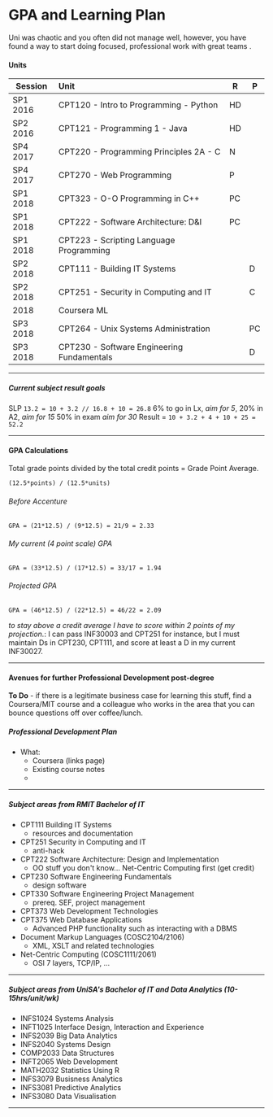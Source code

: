 # GPA and Learning Plan

Uni was chaotic and you often did not manage well, however, you have found a way to start doing focused, professional work with great teams .

#### Units

| Session   | Unit                                       | R  | P  |
| --------- |:------------------------------------------ | -- | -- |
| SP1 2016  | CPT120 - Intro to Programming - Python	 | HD |    |
| SP2 2016	| CPT121 - Programming 1 - Java		         | HD |    |
| SP4 2017	| CPT220 - Programming Principles 2A - C     | N  |    |
| SP4 2017	| CPT270 - Web Programming                   | P  |    |
| SP1 2018  | CPT323 - O-O Programming in C++            | PC |    |
| SP1 2018  | CPT222 - Software Architecture: D&I        | PC |    |
| SP1 2018	| CPT223 - Scripting Language Programming    |    |    |
| SP2 2018  | CPT111 - Building IT Systems               |    | D  |
| SP2 2018  | CPT251 - Security in Computing and IT      |    | C  |
| 2018      | Coursera ML                                |    |    |
| SP3 2018  | CPT264 - Unix Systems Administration       |    | PC |
| SP3 2018  | CPT230 - Software Engineering Fundamentals |    | D  |

---

##### Current subject result goals

SLP `13.2 = 10 + 3.2 // 16.8 + 10 = 26.8`
6% to go in Lx, *aim for 5*, 20% in A2, *aim for 15* 50% in exam *aim for 30*
Result = `10 + 3.2 + 4 + 10 + 25 = 52.2`

---

#### GPA Calculations

Total grade points divided by the total credit points = Grade Point Average.

`(12.5*points) / (12.5*units)`

###### Before Accenture

`GPA = (21*12.5) / (9*12.5) = 21/9 = 2.33`

###### My current (4 point scale) GPA

`GPA = (33*12.5) / (17*12.5) = 33/17 = 1.94`

###### Projected GPA

`GPA = (46*12.5) / (22*12.5) = 46/22 = 2.09`

*to stay above a credit average I have to score within 2 points of my projection.*: I can pass INF30003 and CPT251 for instance, but I must maintain Ds in CPT230, CPT111, and score at least a D in my current INF30027.

---

#### Avenues for further Professional Development post-degree

**To Do** - if there is a legitimate business case for learning this stuff, find a Coursera/MIT course and a colleague who works in the area that you can bounce questions off over coffee/lunch.

##### Professional Development Plan

* What:
    * Coursera (links page)
    * Existing course notes
    *

---

##### Subject areas from RMIT Bachelor of IT

* CPT111 Building IT Systems						
    - resources and documentation
* CPT251 Security in Computing and IT				
    - anti-hack
* CPT222 Software Architecture: Design and Implementation
    - OO stuff you don't know... Net-Centric Computing first (get credit)
* CPT230 Software Engineering Fundamentals			
    - design software
* CPT330 Software Engineering Project Management						
    - prereq. SEF, project management
* CPT373 Web Development Technologies										
* CPT375 Web Database Applications
	- Advanced PHP functionality such as interacting with a DBMS
* Document Markup Languages (COSC2104/2106)									
    - XML, XSLT and related technologies
* Net-Centric Computing (COSC1111/2061)		
    - OSI 7 layers, TCP/IP, ...

---

##### Subject areas from UniSA's Bachelor of IT and Data Analytics	(10-15hrs/unit/wk)

* INFS1024 Systems Analysis								
* INFT1025 Interface Design, Interaction and Experience
* INFS2039 Big Data Analytics								
* INFS2040 Systems Design									
* COMP2033 Data Structures								
* INFT2065 Web Development								
* MATH2032 Statistics Using R								
* INFS3079 Busisness Analytics							
* INFS3081 Predictive Analytics							
* INFS3080 Data Visualisation

---
